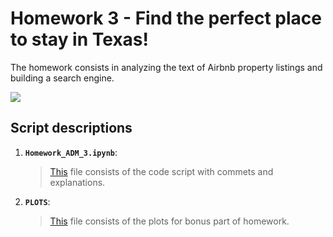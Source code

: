
# Homework 3 - Find the perfect place to stay in Texas!

The homework consists in analyzing the text of Airbnb property listings and building a search engine.


![](https://camo.githubusercontent.com/4a40a894279c877371ec42d0af5946631b5ff7cb/68747470733a2f2f68642e7475646f63646e2e6e65742f3733313038353f773d36343626683d323834)


## Script descriptions

1. __`Homework_ADM_3.ipynb`__: 
	> [This](https://github.com/FaridRasulov/HW3ADMGRP3/blob/master/Homework_ADM_3.ipynb) file consists of the code script with commets and explanations.

2. __`PLOTS`__:
    >  [This](https://github.com/FaridRasulov/HW3ADMGRP3/tree/master/PLOTS) file consists of the plots for bonus part of homework.
